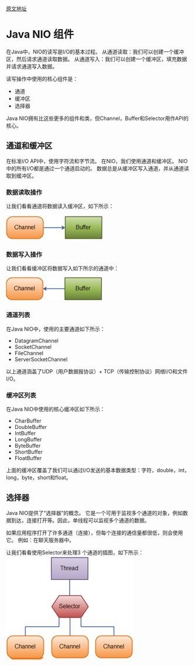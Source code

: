 [原文地址](https://www.javatpoint.com/java-nio-components)
# Java NIO 组件
在Java中，NIO的读写是I/O的基本过程。 从通道读取：我们可以创建一个缓冲区，然后请求通道读取数据。 从通道写入：我们可以创建一个缓冲区，填充数据并请求通道写入数据。

读写操作中使用的核心组件是：
- 通道
- 缓冲区
- 选择器

Java NIO拥有比这些更多的组件和类，但Channel，Buffer和Selector用作API的核心。

## 通道和缓冲区
在标准I/O API中，使用字符流和字节流。 在NIO，我们使用通道和缓冲区。 NIO中的所有I/O都是通过一个通道启动的。 数据总是从缓冲区写入通道，并从通道读取到缓冲区。
### 数据读取操作
让我们看看通道将数据读入缓冲区，如下所示：

![nio-tutorial2.png](nio-tutorial2.png)
### 数据写入操作
让我们看看缓冲区将数据写入如下所示的通道中：

![nio-tutorial3.png](nio-tutorial3.png)

### 通道列表
在Java NIO中，使用的主要通道如下所示：
- DatagramChannel
- SocketChannel
- FileChannel
- ServerSocketChannel

以上通道涵盖了UDP（用户数据报协议）+ TCP（传输控制协议）网络I/O和文件I/O。
### 缓冲区列表
在Java NIO中使用的核心缓冲区如下所示：
- CharBuffer
- DoubleBuffer
- IntBuffer
- LongBuffer
- ByteBuffer
- ShortBuffer
- FloatBuffer

上面的缓冲区覆盖了我们可以通过I/O发送的基本数据类型：字符，double，int，long，byte，short和float。

## 选择器
Java NIO提供了“选择器”的概念。 它是一个可用于监视多个通道的对象，例如数据到达，连接打开等。因此，单线程可以监视多个通道的数据。

如果应用程序打开了许多通道（连接），但每个连接的通信量都很低，则会使用它。 例如：在聊天服务器中。

让我们看看使用Selector来处理3 个通道的插图，如下所示：
![nio-tutorial4.png](nio-tutorial4.png)

